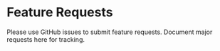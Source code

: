 # Feature Requests

Please use GitHub issues to submit feature requests. Document major requests here for tracking.
